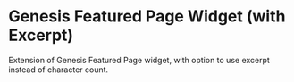 # Genesis Featured Page Widget (with Excerpt)
Extension of Genesis Featured Page widget, with option to use excerpt instead of character count.
